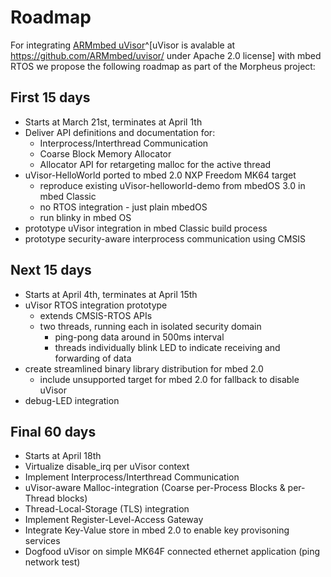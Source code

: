 # Roadmap

For integrating [ARMmbed uVisor](https://github.com/ARMmbed/uvisor/)^[uVisor is avalable at https://github.com/ARMmbed/uvisor/ under Apache 2.0 license] with mbed RTOS we propose the following roadmap as part of the Morpheus project:

## First 15 days
- Starts at March 21st, terminates at April 1th
- Deliver API definitions and documentation for:
    * Interprocess/Interthread Communication
    * Coarse Block Memory Allocator
    * Allocator API for retargeting malloc for the active thread
- uVisor-HelloWorld ported to mbed 2.0 NXP Freedom MK64 target
    * reproduce existing uVisor-helloworld-demo from mbedOS 3.0 in mbed Classic
    * no RTOS integration - just plain mbedOS
    * run blinky in mbed OS
- prototype uVisor integration in mbed Classic build process
- prototype security-aware interprocess communication using CMSIS

## Next 15 days
- Starts at April 4th, terminates at April 15th
- uVisor RTOS integration prototype
    * extends CMSIS-RTOS APIs
    * two threads, running each in isolated security domain
        - ping-pong data around in 500ms interval
        - threads individually blink LED to indicate receiving and forwarding of data
- create streamlined binary library distribution for mbed 2.0
    * include unsupported target for mbed 2.0 for fallback to disable uVisor
- debug-LED integration

## Final 60 days
- Starts at April 18th
- Virtualize disable_irq per uVisor context
- Implement Interprocess/Interthread Communication
- uVisor-aware Malloc-integration (Coarse per-Process Blocks & per-Thread blocks)
- Thread-Local-Storage (TLS) integration
- Implement Register-Level-Access Gateway
- Integrate Key-Value store in mbed 2.0 to enable key provisoning services
- Dogfood uVisor on simple MK64F connected ethernet application (ping network test)
